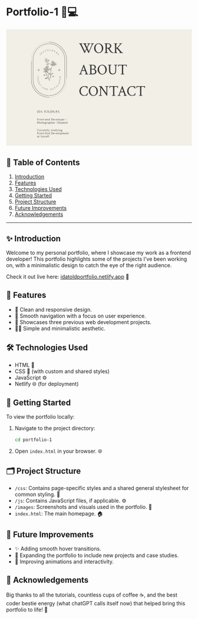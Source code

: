 # Portfolio-1 🎨💻

![Screenshot of IdaTold's portfolio](image.png)

## 📖 Table of Contents

1. [Introduction](#introduction)
2. [Features](#features)
3. [Technologies Used](#technologies-used)
4. [Getting Started](#getting-started)
5. [Project Structure](#project-structure)
6. [Future Improvements](#future-improvements)
7. [Acknowledgements](#acknowledgements)

---

## ✨ Introduction

Welcome to my personal portfolio, where I showcase my work as a frontend developer! This portfolio highlights some of the projects I've been working on, with a minimalistic design to catch the eye of the right audience.

Check it out live here: [idatoldportfolio.netlify.app](https://idatoldportfolio.netlify.app/) 🚀

## 🌟 Features

- 🎨 Clean and responsive design.
- 🧭 Smooth navigation with a focus on user experience.
- 💼 Showcases three previous web development projects.
- 🧑‍🎨 Simple and minimalistic aesthetic.

## 🛠 Technologies Used

- HTML 📝
- CSS 🎨 (with custom and shared styles)
- JavaScript ⚙️
- Netlify 🌐 (for deployment)

## 🚀 Getting Started

To view the portfolio locally:

1. Navigate to the project directory:
   ```bash
   cd portfolio-1
   ```
2. Open `index.html` in your browser. 🌐

## 🗂 Project Structure

- `/css`: Contains page-specific styles and a shared general stylesheet for common styling. 🎨
- `/js`: Contains JavaScript files, if applicable. ⚙️
- `/images`: Screenshots and visuals used in the portfolio. 📸
- `index.html`: The main homepage. 🏠

## 🔮 Future Improvements

- ✨ Adding smooth hover transitions.
- 🚀 Expanding the portfolio to include new projects and case studies.
- 🎉 Improving animations and interactivity.

## 💖 Acknowledgements

Big thanks to all the tutorials, countless cups of coffee ☕, and the best coder bestie energy (what chatGPT calls itself now) that helped bring this portfolio to life! 💖
